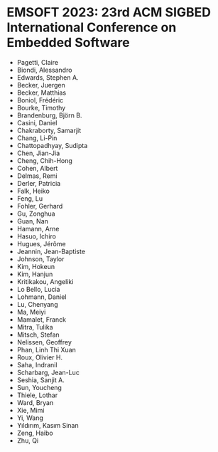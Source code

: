 # EMSOFT 2023: 23rd ACM SIGBED International Conference on Embedded Software
* Pagetti, Claire
* Biondi, Alessandro
* Edwards, Stephen A.
* Becker, Juergen
* Becker, Matthias
* Boniol, Frédéric
* Bourke, Timothy
* Brandenburg, Björn B.
* Casini, Daniel
* Chakraborty, Samarjit
* Chang, Li-Pin
* Chattopadhyay, Sudipta
* Chen, Jian-Jia
* Cheng, Chih-Hong
* Cohen, Albert
* Delmas, Remi
* Derler, Patricia
* Falk, Heiko
* Feng, Lu
* Fohler, Gerhard
* Gu, Zonghua
* Guan, Nan
* Hamann, Arne
* Hasuo, Ichiro
* Hugues, Jérôme
* Jeannin, Jean-Baptiste
* Johnson, Taylor
* Kim, Hokeun
* Kim, Hanjun
* Kritikakou, Angeliki
* Lo Bello, Lucia
* Lohmann, Daniel
* Lu, Chenyang
* Ma, Meiyi
* Mamalet, Franck
* Mitra, Tulika
* Mitsch, Stefan
* Nelissen, Geoffrey
* Phan, Linh Thi Xuan
* Roux, Olivier H.
* Saha, Indranil
* Scharbarg, Jean-Luc
* Seshia, Sanjit A.
* Sun, Youcheng
* Thiele, Lothar
* Ward, Bryan
* Xie, Mimi
* Yi, Wang
* Yıldırım, Kasım Sinan
* Zeng, Haibo
* Zhu, Qi
